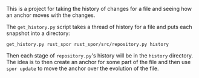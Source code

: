 This is a project for taking the history
of changes for a file and seeing how an anchor
moves with the changes.

The `get_history.py` script takes a thread of history for a file and puts each snapshot into a directory:

```
get_history.py rust_spor rust_spor/src/repository.py history
```

Then each stage of `repository.py`'s history will be in the `history` directory. The idea is to then create an anchor for some part of the file and then use `spor update` to move the anchor over the evolution of the file.